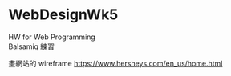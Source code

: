 # WebDesignWk5
HW for Web Programming   
Balsamiq 練習

畫網站的 wireframe https://www.hersheys.com/en_us/home.html
